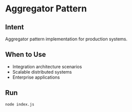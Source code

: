 # Aggregator Pattern

## Intent
Aggregator pattern implementation for production systems.

## When to Use
- Integration architecture scenarios
- Scalable distributed systems
- Enterprise applications

## Run
```bash
node index.js
```
